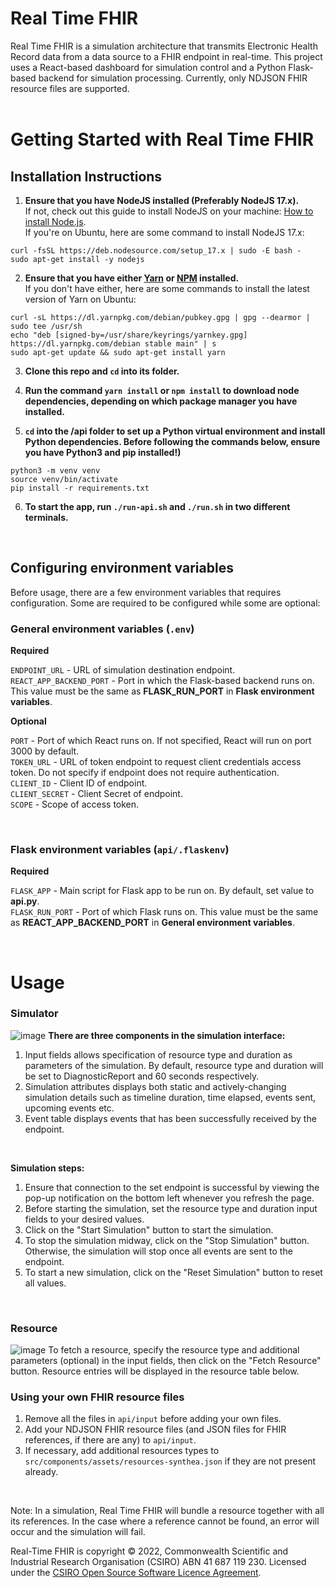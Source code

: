 # Real Time FHIR

Real Time FHIR is a simulation architecture that transmits Electronic Health Record data from a data source to a FHIR endpoint in real-time.
This project uses a React-based dashboard for simulation control and a Python Flask-based backend for simulation processing. Currently, only NDJSON FHIR resource files are supported. 
</br>
</br>

# Getting Started with Real Time FHIR
## Installation Instructions
1. **Ensure that you have NodeJS installed (Preferably NodeJS 17.x).**</br> If not, check out this guide to install NodeJS on your machine: [How to install Node.js](https://nodejs.dev/learn/how-to-install-nodejs).</br> If you're on Ubuntu, here are some command to install NodeJS 17.x:
```
curl -fsSL https://deb.nodesource.com/setup_17.x | sudo -E bash -
sudo apt-get install -y nodejs
```

2. **Ensure that you have either [Yarn](https://yarnpkg.com) or [NPM](https://www.npmjs.com) installed.**</br> If you don't have either, here are some commands to install the latest version of Yarn on Ubuntu:
```
curl -sL https://dl.yarnpkg.com/debian/pubkey.gpg | gpg --dearmor | sudo tee /usr/sh
echo "deb [signed-by=/usr/share/keyrings/yarnkey.gpg] https://dl.yarnpkg.com/debian stable main" | s
sudo apt-get update && sudo apt-get install yarn
```

3. **Clone this repo and ```cd``` into its folder.**

4. **Run the command ```yarn install``` or ```npm install``` to download node dependencies, depending on which package manager you have installed.**

5. **```cd``` into the /api folder to set up a Python virtual environment and install Python dependencies. Before following the commands below, ensure you have Python3 and pip installed!)**
```
python3 -m venv venv
source venv/bin/activate
pip install -r requirements.txt
```

6. **To start the app, run ```./run-api.sh``` and ```./run.sh``` in two different terminals.**

</br>

## Configuring environment variables
Before usage, there are a few environment variables that requires configuration. Some are required to be configured while some are optional:
### General environment variables (```.env```)
**Required**

```ENDPOINT_URL``` - URL of simulation destination endpoint.
</br>
```REACT_APP_BACKEND_PORT``` - Port in which the Flask-based backend runs on. This value must be the same as <b>FLASK_RUN_PORT</b> in <b>Flask environment variables</b>.
</br>

**Optional**

```PORT``` - Port of which React runs on. If not specified, React will run on port 3000 by default.
</br>
```TOKEN_URL``` - URL of token endpoint to request client credentials access token. Do not specify if endpoint does not require authentication.
</br>
```CLIENT_ID``` - Client ID of endpoint.
</br>
```CLIENT_SECRET``` - Client Secret of endpoint.
</br>
```SCOPE``` - Scope of access token.
</br>

</br>

### Flask environment variables (```api/.flaskenv```)
**Required**

```FLASK_APP``` - Main script for Flask app to be run on. By default, set value to **api.py**.
</br>
```FLASK_RUN_PORT``` - Port of which Flask runs on. This value must be the same as **REACT_APP_BACKEND_PORT** in **General environment variables**.
</br>

</br>

# Usage
### Simulator
![image](https://user-images.githubusercontent.com/52597778/154633222-6115750e-fab9-4818-a6f0-1f89df650804.png)
**There are three components in the simulation interface:**
1. Input fields allows specification of resource type and duration as parameters of the simulation. By default, resource type and duration will be set to DiagnosticReport and 60 seconds respectively.
2. Simulation attributes displays both static and actively-changing simulation details such as timeline duration, time elapsed, events sent, upcoming events etc.
3. Event table displays events that has been successfully received by the endpoint.

</br>

**Simulation steps:**
1. Ensure that connection to the set endpoint is successful by viewing the pop-up notification on the bottom left whenever you refresh the page.
1. Before starting the simulation, set the resource type and duration input fields to your desired values.
2. Click on the "Start Simulation" button to start the simulation.
3. To stop the simulation midway, click on the "Stop Simulation" button. Otherwise, the simulation will stop once all events are sent to the endpoint.
4. To start a new simulation, click on the "Reset Simulation" button to reset all values.

</br>

### Resource
![image](https://user-images.githubusercontent.com/52597778/154867818-23e1c64d-924e-418a-9633-4b1e84f20323.png)
To fetch a resource, specify the resource type and additional parameters (optional) in the input fields, then click on the "Fetch Resource" button. Resource entries will be displayed in the resource table below.

### Using your own FHIR resource files
1. Remove all the files in ```api/input``` before adding your own files.
2. Add your NDJSON FHIR resource files (and JSON files for FHIR references, if there are any) to ```api/input```. 
3. If necessary, add additional resources types to ```src/components/assets/resources-synthea.json``` if they are not present already.

</br>

Note: In a simulation, Real Time FHIR will bundle a resource together with all its references. In the case where a reference cannot be found, an error will occur and the simulation will fail.

Real-Time FHIR is copyright © 2022, Commonwealth Scientific and Industrial Research Organisation
(CSIRO) ABN 41 687 119 230. Licensed under the [CSIRO Open Source Software Licence Agreement](./LICENSE.md).





